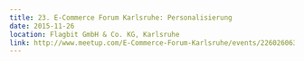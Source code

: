 ```yaml
---
title: 23. E-Commerce Forum Karlsruhe: Personalisierung
date: 2015-11-26
location: Flagbit GmbH & Co. KG, Karlsruhe
link: http://www.meetup.com/E-Commerce-Forum-Karlsruhe/events/226026063/
---
```


